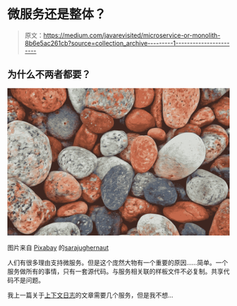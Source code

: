 # 微服务还是整体？

> 原文：<https://medium.com/javarevisited/microservice-or-monolith-8b6e5ac261cb?source=collection_archive---------1----------------------->

## 为什么不两者都要？

![](img/c9c59742a3537d03fe8df8d6c3f58af1.png)

图片来自 [Pixabay](https://pixabay.com/?utm_source=link-attribution&utm_medium=referral&utm_campaign=image&utm_content=167089) 的[sarajughernaut](https://pixabay.com/users/sarajuggernaut-28237/?utm_source=link-attribution&utm_medium=referral&utm_campaign=image&utm_content=167089)

人们有很多理由支持微服务。但是这个庞然大物有一个重要的原因……简单。一个服务做所有的事情，只有一套源代码。与服务相关联的样板文件不必复制。共享代码不是问题。

我上一篇关于[上下文日志](/javarevisited/more-contextual-logging-in-java-1771091a8c59)的文章需要几个服务，但是我不想…